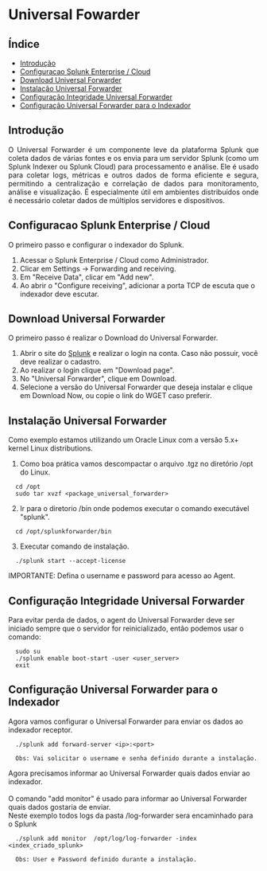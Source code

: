 # Universal Fowarder

## Índice

- [Introdução](#introducao)
- [Configuracao Splunk Enterprise / Cloud](#splunk-configuration)
- [Download Universal Forwarder](#download-universal-forwarder)
- [Instalação Universal Forwarder](#instalacao-universal-forwarder)
- [Configuração Integridade Universal Forwarder](#integrigade-universal-forwarder)
- [Configuração Universal Forwarder para o Indexador](#universal-forwarder-para-indexador)
  
## Introdução
<div align = "justify">
  O Universal Forwarder é um componente leve da plataforma Splunk que coleta dados de várias fontes e os envia para um servidor Splunk (como um Splunk Indexer ou Splunk Cloud) para processamento e análise. Ele é usado para coletar logs, métricas e outros dados de forma eficiente e segura, permitindo a centralização e correlação de dados para monitoramento, análise e visualização. É especialmente útil em ambientes distribuídos onde é necessário coletar dados de múltiplos servidores e dispositivos.
</div>

## Configuracao Splunk Enterprise / Cloud

  O primeiro passo e configurar o indexador do Splunk.<br>
  1. Acessar o Splunk Enterprise / Cloud como Administrador.
  2. Clicar em Settings -> Forwarding and receiving.
  3. Em "Receive Data", clicar em "Add new".
  4. Ao abrir o "Configure receiving", adicionar a porta TCP de escuta que o indexador deve escutar.

## Download Universal Forwarder

  O primeiro passo é realizar o Download do Universal Forwarder.<br>
  1. Abrir o site do [Splunk](https://www.splunk.com/) e realizar o login na conta. Caso não possuir, você deve realizar o cadastro.
  2. Ao realizar o login clique em "Download page".
  3. No "Universal Forwarder", clique em Download.
  4. Selecione a versão do Universal Forwarder que deseja instalar e clique em Download Now, ou copie o link do WGET caso preferir.

## Instalação Universal Forwarder

  Como exemplo estamos utilizando um Oracle Linux com a versão 5.x+ kernel Linux distributions.<br>
  1. Como boa prática vamos descompactar o arquivo .tgz no diretório /opt do Linux.

```
  cd /opt
  sudo tar xvzf <package_universal_forwarder>
```
  2. Ir para o diretorio /bin onde podemos executar o comando executável "splunk".
```
  cd /opt/splunkforwarder/bin
```
  3. Executar comando de instalação.
```
  ./splunk start --accept-license
```

IMPORTANTE:  Defina o username e password para acesso ao Agent.<br>
 
## Configuração Integridade Universal Forwarder

  Para evitar perda de dados, o agent do Universal Forwarder deve ser iniciado sempre que o servidor for reinicializado, então podemos usar o comando:
```
  sudo su
  ./splunk enable boot-start -user <user_server>
  exit
```

## Configuração Universal Forwarder para o Indexador

  Agora vamos configurar o Universal Forwarder para enviar os dados ao indexador receptor.
```
  ./splunk add forward-server <ip>:<port>

  Obs: Vai solicitar o username e senha definido durante a instalação.
```

  Agora precisamos informar ao Universal Forwarder quais dados enviar ao indexador.<br><br>
  O comando "add monitor" é usado para informar ao Universal Forwarder quais dados gostaria de enviar.<br>
  Neste exemplo todos logs da pasta /log-forwarder sera encaminhado para o Splunk
```
  ./splunk add monitor  /opt/log/log-forwarder -index <index_criado_splunk>

  Obs: User e Password definido durante a instalação.
```
<br>
<br>
